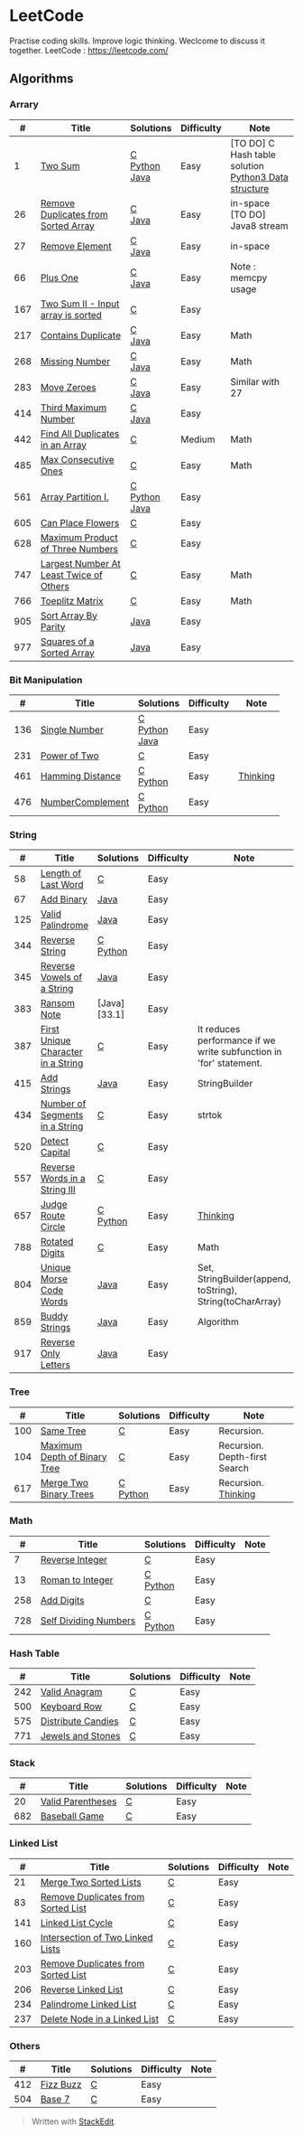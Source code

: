 
# LeetCode

Practise coding skills. Improve logic thinking. Weclcome to discuss it together. 
LeetCode : https://leetcode.com/

## Algorithms

### Arrary
| # | Title | Solutions | Difficulty | Note |
| ------ | ------ | ------ | ------ |------ |
| 1 | [Two Sum][1] | [C][1.1] <br> [Python][1.2] <br> [Java][1.3]| Easy | [TO DO] C Hash table solution <br> [Python3 Data structure][1.4]|
| 26 | [Remove Duplicates from Sorted Array][26] | [C][26.1] <br> [Java][26.2]| Easy | in-space <br> [TO DO] Java8 stream|
| 27 | [Remove Element][27] | [C][27.1] <br> [Java][27.2] | Easy | in-space | 
| 66 | [Plus One][66] | [C][66.1] <br> [Java][66.2] | Easy | Note : memcpy usage |
| 167 | [Two Sum II - Input array is sorted][167] | [C][167.1] | Easy | 
| 217 | [Contains Duplicate][217] | [C][217.1] <br> [Java][217.2]| Easy | Math |
| 268 | [Missing Number][268] | [C][268.1] <br>  [Java][268.2]| Easy | Math |
| 283 | [Move Zeroes][283] | [C][283.1] <br> [Java][283.2]| Easy | Similar with 27 |
| 414 | [Third Maximum Number][414] | [C][414.1] <br> [Java][414.2]| Easy | 
| 442 | [Find All Duplicates in an Array][442] | [C][442.1] | Medium | Math |
| 485 | [Max Consecutive Ones][485] | [C][485.1] | Easy | Math |
| 561 | [Array Partition I.][561] | [C][561.1] <br> [Python][561.2] <br> [Java][561.3] | Easy |
| 605 | [Can Place Flowers][605] | [C][605.1] | Easy |
| 628 | [Maximum Product of Three Numbers][628] | [C][628.1] | Easy |
| 747 | [Largest Number At Least Twice of Others][747] | [C][747.1] | Easy | Math |
| 766 | [Toeplitz Matrix][766] | [C][766.1] | Easy | Math |
| 905 | [Sort Array By Parity][905] | [Java][905.1] | Easy | |
| 977 | [Squares of a Sorted Array][977] | [Java][977.1] | Easy | |

### Bit Manipulation
| # | Title | Solutions | Difficulty | Note |
| ------ | ------ | ------ | ------ |------ |
| 136 | [Single Number][136] | [C][136.1] <br> [Python][136.2] <br> [Java][136.3]| Easy |
| 231 | [Power of Two][231] | [C][231.1]| Easy |
| 461 | [Hamming Distance][461] | [C][461.1] <br> [Python][461.2] | Easy | [Thinking][461.3] |
| 476 | [NumberComplement][476] | [C][476.1] <br> [Python][476.2] | Easy |

### String
| # | Title | Solutions | Difficulty | Note |
| ------ | ------ | ------ | ------ |------ |
| 58 | [Length of Last Word][58] | [C][58.1] | Easy |
| 67 | [Add Binary][67] | [Java][67.1] | Easy |
| 125 | [Valid Palindrome][125] | [Java][125.1] | Easy |
| 344 | [Reverse String][344] | [C][344.1] <br> [Python][344.2] | Easy |
| 345 | [Reverse Vowels of a String][345] | [Java][345.1]| Easy |
| 383 | [Ransom Note][383] | [Java][33.1] | Easy |
| 387 | [First Unique Character in a String][387] | [C][387.1] | Easy | It reduces performance if we write subfunction in 'for' statement.|
| 415 | [Add Strings][415] | [Java][415.1] | Easy | StringBuilder|
| 434 | [Number of Segments in a String][434] | [C][434.1] | Easy | strtok |
| 520 | [Detect Capital][520] | [C][520.1] | Easy |
| 557 | [Reverse Words in a String III][557] | [C][557.1] | Easy |
| 657 | [Judge Route Circle][657] | [C][657.1] <br> [Python][657.2] | Easy | [Thinking][657.4]|
| 788 | [Rotated Digits][788] | [C][788.1] | Easy | Math|
| 804 | [Unique Morse Code Words][804] | [Java][804.1] | Easy | Set, StringBuilder(append, toString), String(toCharArray)|
| 859 | [Buddy Strings][859] | [Java][859.1] | Easy | Algorithm|
| 917 | [Reverse Only Letters][917] | [Java][917.1] | Easy |

### Tree
| # | Title | Solutions | Difficulty | Note |
| ------ | ------ | ------ | ------ |------ |
| 100  | [Same Tree][100] | [C][100.1] | Easy | Recursion.|
| 104  | [Maximum Depth of Binary Tree][104] | [C][104.1] | Easy | Recursion. Depth-first Search |
| 617 | [Merge Two Binary Trees][617] | [C][617.1] <br> [Python][617.2] | Easy | Recursion. [Thinking][617.4]|

### Math
| # | Title | Solutions | Difficulty | Note |
| ------ | ------ | ------ | ------ |------ |
| 7  | [Reverse Integer][7] | [C][7.1] | Easy |
| 13 | [Roman to Integer][13] | [C][13.1] <br> [Python][13.2] | Easy |
| 258 | [Add Digits][258] | [C][258.1] | Easy |
| 728 | [Self Dividing Numbers][728] | [C][728.1] <br> [Python][728.2] | Easy |


### Hash Table
| # | Title | Solutions | Difficulty | Note |
| ------ | ------ | ------ | ------ |------ |
| 242 | [Valid Anagram][242] | [C][242.1] | Easy |
| 500 | [Keyboard Row][500] | [C][500.1] | Easy |
| 575 | [Distribute Candies][575] | [C][575.1] | Easy |
| 771 | [Jewels and Stones][771] | [C][771.1] | Easy |

### Stack
| # | Title | Solutions | Difficulty | Note |
| ------ | ------ | ------ | ------ |------ |
| 20 | [Valid Parentheses][20] | [C][20.1] | Easy |
| 682 | [Baseball Game][682] | [C][682.1] | Easy |

### Linked List
| # | Title | Solutions | Difficulty | Note |
| ------ | ------ | ------ | ------ |------ |
| 21 | [Merge Two Sorted Lists][21] | [C][21.1] | Easy |
| 83 | [Remove Duplicates from Sorted List][83] | [C][83.1] | Easy |
| 141 | [Linked List Cycle][141] | [C][141.1] | Easy |
| 160 | [Intersection of Two Linked Lists][160] | [C][160.1] | Easy |
| 203 | [Remove Duplicates from Sorted List][203] | [C][203.1] | Easy |
| 206 | [Reverse Linked List][206] | [C][206.1] | Easy |
| 234 | [Palindrome Linked List][234] | [C][234.1] | Easy |
| 237 | [Delete Node in a Linked List][237] | [C][237.1] | Easy |

### Others
| # | Title | Solutions | Difficulty | Note |
| ------ | ------ | ------ | ------ |------ |
| 412 | [Fizz Buzz][412] | [C][412.1] | Easy |
| 504 | [Base 7][504] | [C][504.1] | Easy |

[1]:https://leetcode.com/problems/two-sum/description/
[1.1]:https://github.com/lingyu77/LeetCode/blob/master/C/1_TwoSum.c
[1.2]:https://github.com/lingyu77/LeetCode/blob/master/Python%203/1_TwoSum.py
[1.3]:https://github.com/lingyu77/LeetCode/blob/master/Java/1_TwoSum.java
[1.4]:https://docs.python.org/3/tutorial/datastructures.html

[7]:https://leetcode.com/problems/reverse-integer/description/
[7.1]:https://github.com/lingyu77/LeetCode/blob/master/C/7_ReverseInteger.c

[13]:https://leetcode.com/problems/roman-to-integer/description/
[13.1]:https://github.com/lingyu77/LeetCode/blob/master/C/13_RomanToInteger.c
[13.2]:https://github.com/lingyu77/LeetCode/blob/master/Python%203/13_RomanToInteger.py

[20]:https://leetcode.com/problems/valid-parentheses/description/
[20.1]:https://github.com/lingyu77/LeetCode/blob/master/C/20_ValidParentheses.c

[21]:https://leetcode.com/problems/merge-two-sorted-lists/description/
[21.1]:https://github.com/lingyu77/LeetCode/blob/master/C/21_MergeTwoSortedLists.c

[26]:https://leetcode.com/problems/remove-duplicates-from-sorted-array/description/
[26.1]:https://github.com/lingyu77/LeetCode/blob/master/C/26_RemoveDuplicatesFromSortedArray.c
[26.2]:https://github.com/lingyu77/LeetCode/blob/master/Java/26_RemoveDuplicatesFromSortedArray.java

[27]:https://leetcode.com/problems/remove-element/description/
[27.1]:https://github.com/lingyu77/LeetCode/blob/master/C/27_RemoveElement.c
[27.2]:https://github.com/lingyu77/LeetCode/blob/master/Java/27_RemoveElement.java

[58]:https://leetcode.com/problems/length-of-last-word/description/
[58.1]:https://github.com/lingyu77/LeetCode/blob/master/C/58_LengthOfLastWord.c

[66]:https://leetcode.com/problems/plus-one/description/
[66.1]:https://github.com/lingyu77/LeetCode/blob/master/C/66_PlusOne.c
[66.2]:https://github.com/lingyu77/LeetCode/blob/master/Java/66_PlusOne.java

[67]:https://leetcode.com/problems/add-binary/
[67.1]:https://github.com/lingyu77/LeetCode/blob/master/Java/67_AddBinary.java

[83]:https://leetcode.com/problems/remove-duplicates-from-sorted-list/description/
[83.1]:https://github.com/lingyu77/LeetCode/blob/master/C/83_RemoveDuplicatesFromSortedList.c

[100]:https://leetcode.com/problems/same-tree/description/
[100.1]:https://github.com/lingyu77/LeetCode/blob/master/C/100_SameTree.c

[104]:https://leetcode.com/problems/maximum-depth-of-binary-tree/description/
[104.1]:https://github.com/lingyu77/LeetCode/blob/master/C/104_MaximumDepthOfBinaryTree.c

[125]:https://leetcode.com/problems/valid-palindrome/
[125.1]:https://github.com/lingyu77/LeetCode/blob/master/Java/125_ValidPalindrome.java

[136]:https://leetcode.com/problems/single-number/description/
[136.1]:https://github.com/lingyu77/LeetCode/blob/master/C/136_SingleNumber.c
[136.2]:https://github.com/lingyu77/LeetCode/blob/master/Python%203/136_SingleNumber.py
[136.3]:https://github.com/lingyu77/LeetCode/blob/master/Java/136_SingleNumber.java

[141]:https://leetcode.com/problems/linked-list-cycle/description/
[141.1]:https://github.com/lingyu77/LeetCode/blob/master/C/141_LinkedListCycle.c

[160]:https://leetcode.com/problems/intersection-of-two-linked-lists/description/
[160.1]:https://github.com/lingyu77/LeetCode/blob/master/C/160_IntersectionOfTwoLinkedLists.c

[167]:https://leetcode.com/problems/two-sum-ii-input-array-is-sorted/description/
[167.1]:https://github.com/lingyu77/LeetCode/blob/master/C/167_TwoSumIIInputArrayIsSorted.c

[203]:https://leetcode.com/problems/remove-duplicates-from-sorted-list/description/
[203.1]:https://github.com/lingyu77/LeetCode/blob/master/C/203_RemoveLinkedListElements.c

[206]:https://leetcode.com/problems/reverse-linked-list/description/
[206.1]:https://github.com/lingyu77/LeetCode/blob/master/C/206_ReverseLinkedList.c

[217]:https://leetcode.com/problems/contains-duplicate/description/
[217.1]:https://github.com/lingyu77/LeetCode/blob/master/C/217_ContainsDuplicate.c
[217.2]:https://github.com/lingyu77/LeetCode/blob/master/Java/217_ContainsDuplicate.java

[231]:https://leetcode.com/problems/power-of-two/description/
[231.1]:https://github.com/lingyu77/LeetCode/blob/master/C/231_PowerOfTwo.c

[234]:https://leetcode.com/problems/palindrome-linked-list/description/
[234.1]:https://github.com/lingyu77/LeetCode/blob/master/C/234_PalindromeLinkedList.c

[237]:https://leetcode.com/problems/delete-node-in-a-linked-list/description/
[237.1]:https://github.com/lingyu77/LeetCode/blob/master/C/237_DeleteNodeInALinkedList.c

[242]:https://leetcode.com/problems/valid-anagram/description/
[242.1]:https://github.com/lingyu77/LeetCode/blob/master/C/242_ValidAnagram.c

[258]:https://leetcode.com/problems/add-digits/description/
[258.1]:https://github.com/lingyu77/LeetCode/blob/master/C/258_AddDigits.c

[268]:https://leetcode.com/problems/missing-number/description/
[268.1]:https://github.com/lingyu77/LeetCode/blob/master/C/268_MissingNumber.c
[268.2]:https://github.com/lingyu77/LeetCode/blob/master/Java/268_MissingNumber.java

[283]:https://leetcode.com/problems/move-zeroes/description/
[283.1]:https://github.com/lingyu77/LeetCode/blob/master/C/283_MoveZeroes.c
[283.2]:https://github.com/lingyu77/LeetCode/blob/master/Java/283_MoveZeroes.java

[344]:https://leetcode.com/problems/reverse-string/description/
[344.1]:https://github.com/lingyu77/LeetCode/blob/master/C/344_Reverse%20String.c
[344.2]:https://github.com/lingyu77/LeetCode/blob/master/Python%203/344_ReverseString.py

[345]:https://leetcode.com/problems/reverse-vowels-of-a-string/
[345.1]:https://github.com/lingyu77/LeetCode/blob/master/Java/345_ReverseVowelsofaString.java

[383]:https://leetcode.com/problems/ransom-note/
[383.1]:https://github.com/lingyu77/LeetCode/blob/master/Java/383_RansomNote.java

[387]:https://leetcode.com/problems/first-unique-character-in-a-string/description/
[387.1]:https://github.com/lingyu77/LeetCode/blob/master/C/387_FirstUniqueCharacterInAString.c

[412]:https://leetcode.com/problems/fizz-buzz/description/
[412.1]:https://github.com/lingyu77/LeetCode/blob/master/C/442_FindAllDuplicatesInAnArray.c

[414]:https://leetcode.com/problems/third-maximum-number/description/
[414.1]:https://github.com/lingyu77/LeetCode/blob/master/C/414_ThirdMaximumNumber.c
[414.2]:https://github.com/lingyu77/LeetCode/blob/master/C/414_ThirdMaximumNumber.java

[415]:https://leetcode.com/problems/add-strings/
[415.1]:https://github.com/lingyu77/LeetCode/blob/master/Java/415_AddStrings.java

[434]:https://leetcode.com/problems/number-of-segments-in-a-string/description/
[434.1]:https://github.com/lingyu77/LeetCode/blob/master/C/434_NumberOfSegmentsInAString.c

[442]:https://leetcode.com/problems/find-all-duplicates-in-an-array/description/
[442.1]:https://github.com/lingyu77/LeetCode/blob/master/C/412_FizzBuzz.c

[461]:https://leetcode.com/problems/hamming-distance/description/
[461.1]:https://github.com/lingyu77/LeetCode/blob/master/C/461_hammingDistance.c
[461.2]:https://github.com/lingyu77/LeetCode/blob/master/Python/461_hammingDistance.py
[461.3]:https://smileandenjoyeverything.blogspot.co.uk/2017/12/leetcode-461-hamming-distance.html#more

[476]:https://leetcode.com/problems/number-complement/description/
[476.1]:https://github.com/lingyu77/LeetCode/blob/master/C/476_NumberComplement.c
[476.2]:https://github.com/lingyu77/LeetCode/blob/master/Python%203/476_NumberComplement.py

[485]:https://leetcode.com/problems/max-consecutive-ones/description/
[485.1]:https://github.com/lingyu77/LeetCode/blob/master/C/485_MaxConsecutiveOnes.c

[500]:https://leetcode.com/problems/keyboard-row/
[500.1]:https://github.com/lingyu77/LeetCode/blob/master/C/500_KeyboardRow.c

[504]:https://leetcode.com/problems/base-7/description/
[504.1]:https://github.com/lingyu77/LeetCode/blob/master/C/504_Base7.c

[520]:https://leetcode.com/problems/detect-capital/description/
[520.1]:https://github.com/lingyu77/LeetCode/blob/master/C/520_DetectCapital.c

[557]:https://leetcode.com/problems/reverse-words-in-a-string-iii/description/
[557.1]:https://github.com/lingyu77/LeetCode/blob/master/C/557_ReverseWordsInAStringIII.c

[561]:https://leetcode.com/problems/array-partition-i/
[561.1]:https://github.com/lingyu77/LeetCode/blob/master/C/561_%20ArrayPartitionI.c
[561.2]:https://github.com/lingyu77/LeetCode/blob/master/Python%203/561_%20ArrayPartitionI.py
[561.3]:https://github.com/lingyu77/LeetCode/blob/master/Java/561_%20ArrayPartitionI.java

[575]:https://leetcode.com/problems/distribute-candies/
[575.1]:https://github.com/lingyu77/LeetCode/blob/master/C/575_DistributeCandies.c

[605]:https://leetcode.com/problems/can-place-flowers/description/
[605.1]:https://github.com/lingyu77/LeetCode/blob/master/C/605_CanPlaceFlowers.c

[617]:https://leetcode.com/problems/merge-two-binary-trees/description/
[617.1]:https://github.com/lingyu77/LeetCode/blob/master/C/617_MergeTwoBinaryTrees.c
[617.2]:https://github.com/lingyu77/LeetCode/blob/master/Python%203/617_MergeTwoBinaryTrees.py
[617.4]:https://smileandenjoyeverything.blogspot.co.uk/2017/12/leetcode-617-merge-two-binary-trees.html#more

[628]:https://leetcode.com/problems/maximum-product-of-three-numbers/description/
[628.1]:https://github.com/lingyu77/LeetCode/blob/master/C/628_MaximumProductOfThreeNumbers.c

[657]:https://leetcode.com/problems/judge-route-circle/
[657.1]:https://github.com/lingyu77/LeetCode/blob/master/C/657_JudgeRouteCircle.c
[657.2]:https://github.com/lingyu77/LeetCode/blob/master/Python%203/657_JudgeRouteCircle.py
[657.4]:https://smileandenjoyeverything.blogspot.co.uk/2017/12/leetcode-657-judge-route-circle.html

[682]:https://leetcode.com/problems/baseball-game/description/
[682.1]:https://github.com/lingyu77/LeetCode/blob/master/C/682_BaseballGame.c

[771]:https://leetcode.com/problems/jewels-and-stones/
[771.1]:https://github.com/lingyu77/LeetCode/blob/master/C/771_JewelsandStones.c

[728]:https://leetcode.com/problems/self-dividing-numbers/description/
[728.1]:https://github.com/lingyu77/LeetCode/blob/master/C/728_SelfDividingNumbers.c
[728.2]:https://github.com/lingyu77/LeetCode/blob/master/Python%203/728_SelfDividingNumbers.py

[747]:https://leetcode.com/problems/largest-number-at-least-twice-of-others/description/
[747.1]:https://github.com/lingyu77/LeetCode/blob/master/C/747_LargestNumberAtLeastTwiceOfOthers.c

[766]:https://leetcode.com/problems/toeplitz-matrix/description/
[766.1]:https://github.com/lingyu77/LeetCode/blob/master/C/766_ToeplitzMatrix.c

[788]:https://leetcode.com/problems/rotated-digits/description/
[788.1]:https://github.com/lingyu77/LeetCode/blob/master/C/788_RotatedDigits.c

[804]:https://leetcode.com/problems/unique-morse-code-words/
[804.1]:https://github.com/lingyu77/LeetCode/blob/master/Java/804_UniqueMorseCodeWords.java

[859]:https://leetcode.com/problems/buddy-strings/
[859.1]:https://github.com/lingyu77/LeetCode/blob/master/Java/859_BuddyStrings.java

[905]:https://leetcode.com/problems/sort-array-by-parity/
[905.1]:https://github.com/lingyu77/LeetCode/blob/master/Java/905_SortArrayByParity.java

[917]:https://leetcode.com/problems/reverse-only-letters/
[917.1]:https://github.com/lingyu77/LeetCode/blob/master/Java/917_ReverseOnlyLetters.java

[977]:https://leetcode.com/problems/squares-of-a-sorted-array/
[977.1]:https://github.com/lingyu77/LeetCode/blob/master/Java/977_SquaresofaSortedArray.java

> Written with [StackEdit](https://stackedit.io/).
